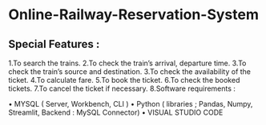 # Online-Railway-Reservation-System

## Special Features :

1.To search the trains.
2.To check the train’s arrival, departure time.
3.To check the train’s source and destination.
3.To check the availability of the ticket.
4.To calculate fare.
5.To book the ticket.
6.To check the booked tickets.
7.To cancel the ticket if necessary.
8.Software requirements :

• MYSQL ( Server, Workbench, CLI )
• Python ( libraries ; Pandas, Numpy, Streamlit, Backend : MySQL Connector)
• VISUAL STUDIO CODE
